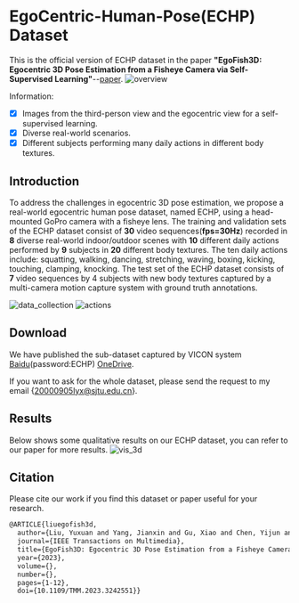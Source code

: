 # EgoCentric-Human-Pose(ECHP) Dataset
This is the official version of ECHP dataset in the paper **"EgoFish3D: Egocentric 3D Pose Estimation from a Fisheye Camera via Self-Supervised Learning"**--[paper](https://ieeexplore.ieee.org/abstract/document/10037218).
![overview](https://user-images.githubusercontent.com/86871168/147398404-7ee8fcad-24a8-4a7a-89ad-5288c7bfccdd.png)

Information:
- [x] Images from the third-person view and the egocentric view for a self-supervised learning.
- [x] Diverse real-world scenarios.
- [x] Different subjects performing many daily actions in different body textures.

## Introduction
To address the challenges in egocentric 3D pose estimation, we propose a real-world egocentric human pose dataset, named ECHP, using a head-mounted GoPro camera with a fisheye lens. The training and validation sets of the ECHP dataset consist of **30** video sequences(**fps=30Hz**) recorded in **8** diverse real-world indoor/outdoor scenes with **10** different daily actions performed by **9** subjects in **20** different body textures. The ten daily actions include: squatting, walking, dancing, stretching, waving, boxing, kicking, touching, clamping, knocking. The test set of the ECHP dataset consists of **7** video sequences by 4 subjects with new body textures captured by a multi-camera motion capture system with ground truth annotations.

![data_collection](https://user-images.githubusercontent.com/86871168/147669662-4c266356-ef4d-46a2-ad81-90e3c43b21cc.png)
![actions](https://user-images.githubusercontent.com/86871168/147398391-418eebfc-05eb-4a70-a78c-444ddfe7f2a5.png)

## Download
We have published the sub-dataset captured by VICON system [Baidu](https://pan.baidu.com/s/1gfAnaEL8ixrqFFHDea2GXw)(password:ECHP) [OneDrive](https://1drv.ms/f/s!ArIpmfxbEG9BgzVF94eCY5Y1YsgX?e=NdOy0O).

If you want to ask for the whole dataset, please send the request to my email {20000905lyx@sjtu.edu.cn}.

## Results
Below shows some qualitative results on our ECHP dataset, you can refer to our paper for more results.
![vis_3d](https://user-images.githubusercontent.com/86871168/147670746-03d20b38-f9f7-4b75-8b07-eb6cb215ceac.png)


## Citation
Please cite our work if you find this dataset or paper useful for your research.
```latex
@ARTICLE{liuegofish3d,
  author={Liu, Yuxuan and Yang, Jianxin and Gu, Xiao and Chen, Yijun and Guo, Yao and Yang, Guang-Zhong},
  journal={IEEE Transactions on Multimedia}, 
  title={EgoFish3D: Egocentric 3D Pose Estimation from a Fisheye Camera via Self-Supervised Learning}, 
  year={2023},
  volume={},
  number={},
  pages={1-12},
  doi={10.1109/TMM.2023.3242551}}
  
```
